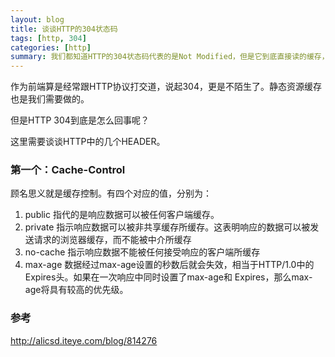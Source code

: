 ```yaml
---
layout: blog
title: 谈谈HTTP的304状态码
tags: [http, 304]
categories: [http]
summary: 我们都知道HTTP的304状态码代表的是Not Modified，但是它到底直接读的缓存，还是向服务发送了一次请求呢
---
```


作为前端算是经常跟HTTP协议打交道，说起304，更是不陌生了。静态资源缓存也是我们需要做的。

但是HTTP 304到底是怎么回事呢？

这里需要谈谈HTTP中的几个HEADER。

### 第一个：Cache-Control
顾名思义就是缓存控制。有四个对应的值，分别为：

1. public 指代的是响应数据可以被任何客户端缓存。
2. private 指示响应数据可以被非共享缓存所缓存。这表明响应的数据可以被发送请求的浏览器缓存，而不能被中介所缓存
3. no-cache 指示响应数据不能被任何接受响应的客户端所缓存
4. max-age 数据经过max-age设置的秒数后就会失效，相当于HTTP/1.0中的Expires头。如果在一次响应中同时设置了max-age和 Expires，那么max-age将具有较高的优先级。

### 参考
<http://alicsd.iteye.com/blog/814276>
